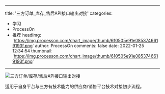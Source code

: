 
---
title: '三方订单_库存_售后API接口输出对接'
categories: 
 - 学习
 - ProcessOn
 - 推荐
headimg: 'https://img.processon.com/chart_image/thumb/610505e91e0853746619193f.png'
author: ProcessOn
comments: false
date: 2022-01-25 12:34:54
thumbnail: 'https://img.processon.com/chart_image/thumb/610505e91e0853746619193f.png'
---

<div>   
<img class="thumb" alt="三方订单/库存/售后API接口输出对接" src="https://img.processon.com/chart_image/thumb/610505e91e0853746619193f.png" referrerpolicy="no-referrer">
<p>适用于自身平台与三方有技术能力的供应商/销售平台技术对接初步流程。</p>  
</div>
            